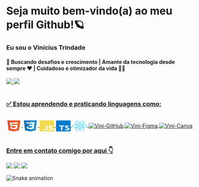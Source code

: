 # Seja muito bem-vindo(a) ao meu perfil Github!🪐

### Eu sou o Vinícius Trindade

#### 🌱 Buscando desafios e crescimento | Amante da tecnologia desde sempre ❤ | Cuidadoso e otimizador da vida 🚀✨

 <div>
   <a href="https://github.com/vinitworks">
   <img height="180em" src="https://github-readme-stats.vercel.app/api?username=vinitworks&show_icons=true&theme=tokyonight&include_all_commits=true&count_private=true"/>
   <img height="180em" src="https://github-readme-stats.vercel.app/api/top-langs/?username=vinitworks&layout=compact&langs_count=6&theme=tokyonight"/>
</div>

<br>

### ✅ Estou aprendendo e praticando linguagens como:

<div style="display: inline_block"><br>
  <img align="center" alt="Vini-HTML" height="30" width="40" src="https://raw.githubusercontent.com/devicons/devicon/master/icons/html5/html5-original.svg">
  <img align="center" alt="Vini-CSS" height="30" width="40" src="https://raw.githubusercontent.com/devicons/devicon/master/icons/css3/css3-original.svg">
  <img align="center" alt="Vini-Js" height="30" width="40" src="https://raw.githubusercontent.com/devicons/devicon/master/icons/javascript/javascript-plain.svg">
  <img align="center" alt="Vini-Ts" height="30" width="40" src="https://raw.githubusercontent.com/devicons/devicon/master/icons/typescript/typescript-plain.svg">
  <img align="center" alt="Vini-React" height="30" width="40" 
src="https://raw.githubusercontent.com/devicons/devicon/master/icons/react/react-original.svg">
  <img align="center" alt="Vini-GitHub" height="30" width="40" style= color: #fff;
src="https://cdn.jsdelivr.net/gh/devicons/devicon/icons/github/github-original.svg" />
  <img align="center" alt="Vini-Figma" height="30" width="40" 
src="https://cdn.jsdelivr.net/gh/devicons/devicon/icons/figma/figma-original.svg" />        
  <img align="center" alt="Vini-Canva" height="30" width="40" 
src="https://cdn.jsdelivr.net/gh/devicons/devicon/icons/canva/canva-original.svg" />

</div>
          
 
 <br>
 
  ### Entre em contato comigo por aqui 👇
 
<div> 
  <a href="https://www.instagram.com/vinicius_mtrindade/" target="_blank"><img src="https://img.shields.io/badge/-Instagram-%23E4405F?style=for-the-badge&logo=instagram&logoColor=white" target="_blank"></a>
  <a href = "mailto:viniciustrindade1909@gmail.com"><img src="https://img.shields.io/badge/-Gmail-%23333?style=for-the-badge&logo=gmail&logoColor=white" target="_blank"></a>
  <a href="https://www.linkedin.com/in/vinicius-martins-trindade-/" target="_blank"><img src="https://img.shields.io/badge/-LinkedIn-%230077B5?style=for-the-badge&logo=linkedin&logoColor=white" target="_blank"></a>               
 
  ![Snake animation](https://github.com/vinitworks/vinitworks/blob/output/github-contribution-grid-snake.svg)

</div>
